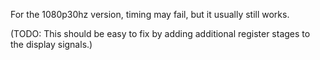 For the 1080p30hz version, timing may fail, but it usually still works.

(TODO: This should be easy to fix by adding additional register stages to the
display signals.)
